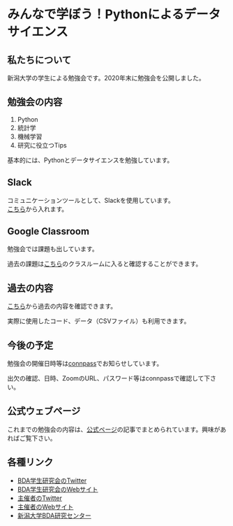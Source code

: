 # みんなで学ぼう！Pythonによるデータサイエンス

## 私たちについて

新潟大学の学生による勉強会です。2020年末に勉強会を公開しました。

## 勉強会の内容

1. Python
1. 統計学
1. 機械学習
1. 研究に役立つTips

基本的には、Pythonとデータサイエンスを勉強しています。

## Slack

コミュニケーションツールとして、Slackを使用しています。  
[こちら](https://join.slack.com/t/minpy/shared_invite/zt-nsvw81t2-8eSiy_n0QCkVRB_NOy4EGQ)から入れます。

## Google Classroom

勉強会では課題も出しています。

過去の課題は[こちら](https://classroom.google.com/c/MjQ0ODY1NjkwODAy?hl=ja&cjc=wjozsg7)のクラスルームに入ると確認することができます。

## 過去の内容

[こちら](https://github.com/bdarc-common/minpy/blob/main/documents_link.md)から過去の内容を確認できます。

実際に使用したコード、データ（CSVファイル）も利用できます。

## 今後の予定

勉強会の開催日時等は[connpass](https://niigata-bda-student.connpass.com/)でお知らせしています。

出欠の確認、日時、ZoomのURL、パスワード等はconnpassで確認して下さい。

## 公式ウェブページ

これまでの勉強会の内容は、[公式ページ](https://www.bdarc.net)の記事でまとめられています。興味があればご覧下さい。

## 各種リンク
* [BDA学生研究会のTwitter](https://twitter.com/BDARC_Students)
* [BDA学生研究会のWebサイト](https://bdarc.net/)
* [主催者のTwitter](https://twitter.com/historoid1)
* [主催者のWebサイト](https://historoid.com)
* [新潟大学BDA研究センター](https://www.eng.niigata-u.ac.jp/~bda/)
